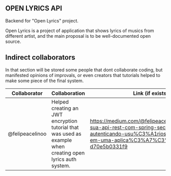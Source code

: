 ## OPEN LYRICS API

Backend for "Open Lyrics" project.

Open Lyrics is a project of application that shows lyrics of musics from different artist, and the main proposal is to be well-documented open source.



## Indirect collaborators

In that section will be stored some people that dont collaborate coding, but manifested opinions of improvals, or even creators that tutorials helped to make some piece of the final system.

| Collaborator   |                    Collaboration                              |       Link (if exists)      |
|      -------   |                    -------------                              |       ----------------      |
| @felipeacelinoo | Helped creating an JWT encryption tutorial that was used as example when creating open lyrics auth system.                   |   https://medium.com/@felipeacelinoo/protegendo-sua-api-rest-com-spring-security-e-autenticando-usu%C3%A1rios-com-token-jwt-em-uma-aplica%C3%A7%C3%A3o-d70e5b0331f9 |